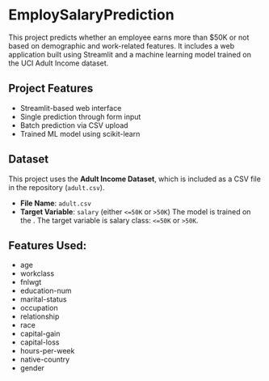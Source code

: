 # EmploySalaryPrediction

This project predicts whether an employee earns more than $50K or not based on demographic and work-related features. It includes a web application built using Streamlit and a machine learning model trained on the UCI Adult Income dataset.

## Project Features

- Streamlit-based web interface
- Single prediction through form input
- Batch prediction via CSV upload
- Trained ML model using scikit-learn

## Dataset
This project uses the **Adult Income Dataset**, which is included as a CSV file in the repository (`adult.csv`).

- **File Name**: `adult.csv`
- **Target Variable**: `salary` (either `<=50K` or `>50K`)
The model is trained on the . The target variable is salary class: `<=50K` or `>50K`.

## Features Used:
- age
- workclass
- fnlwgt
- education-num
- marital-status
- occupation
- relationship
- race
- capital-gain
- capital-loss
- hours-per-week
- native-country
- gender
